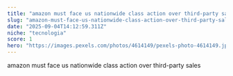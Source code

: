 ```yaml
---
title: "amazon must face us nationwide class action over third-party sales"
slug: "amazon-must-face-us-nationwide-class-action-over-third-party-sales"
date: "2025-09-04T14:12:59.311Z"
niche: "tecnologia"
score: 1
hero: "https://images.pexels.com/photos/4614149/pexels-photo-4614149.jpeg?auto=compress&cs=tinysrgb&fit=crop&h=627&w=1200&auto=compress&cs=tinysrgb&w=1024&h=576&fit=crop"
---
```


amazon must face us nationwide class action over third-party sales
